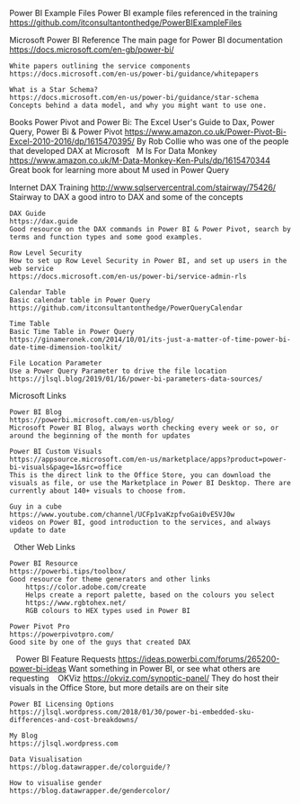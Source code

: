 Power BI Example Files
	Power BI example files referenced in the training
	https://github.com/itconsultantonthedge/PowerBIExampleFiles
	
Microsoft Power BI Reference
	The main page for Power BI documentation
	https://docs.microsoft.com/en-gb/power-bi/

	White papers outlining the service components
	https://docs.microsoft.com/en-us/power-bi/guidance/whitepapers
	
	What is a Star Schema?
	https://docs.microsoft.com/en-us/power-bi/guidance/star-schema
	Concepts behind a data model, and why you might want to use one.

Books
	Power Pivot and Power Bi: The Excel User's Guide to Dax, Power Query, Power Bi & Power Pivot
	https://www.amazon.co.uk/Power-Pivot-Bi-Excel-2010-2016/dp/1615470395/
	By Rob Collie who was one of the people that developed DAX at Microsoft
	 
	M Is For Data Monkey
	https://www.amazon.co.uk/M-Data-Monkey-Ken-Puls/dp/1615470344
	Great book for learning more about M used in Power Query
	
Internet
	DAX Training
	http://www.sqlservercentral.com/stairway/75426/
	Stairway to DAX a good intro to DAX and some of the concepts
	
	DAX Guide
	https://dax.guide
	Good resource on the DAX commands in Power BI & Power Pivot, search by terms and function types and some good examples.
	
	Row Level Security 
	How to set up Row Level Security in Power BI, and set up users in the web service
	https://docs.microsoft.com/en-us/power-bi/service-admin-rls
	
	Calendar Table
	Basic calendar table in Power Query
	https://github.com/itconsultantonthedge/PowerQueryCalendar
	
	Time Table
	Basic Time Table in Power Query
	https://ginameronek.com/2014/10/01/its-just-a-matter-of-time-power-bi-date-time-dimension-toolkit/ 
	
	File Location Parameter
	Use a Power Query Parameter to drive the file location
	https://jlsql.blog/2019/01/16/power-bi-parameters-data-sources/
	
	
Microsoft Links
	
	Power BI Blog
	https://powerbi.microsoft.com/en-us/blog/
	Microsoft Power BI Blog, always worth checking every week or so, or around the beginning of the month for updates
	
	Power BI Custom Visuals
	https://appsource.microsoft.com/en-us/marketplace/apps?product=power-bi-visuals&page=1&src=office
	This is the direct link to the Office Store, you can download the visuals as file, or use the Marketplace in Power BI Desktop. There are currently about 140+ visuals to choose from.
	 
	Guy in a cube
	https://www.youtube.com/channel/UCFp1vaKzpfvoGai0vE5VJ0w
	videos on Power BI, good introduction to the services, and always update to date
 
Other Web Links
	
	Power BI Resource 
	https://powerbi.tips/toolbox/
	Good resource for theme generators and other links
		https://color.adobe.com/create
		Helps create a report palette, based on the colours you select
		https://www.rgbtohex.net/
		RGB colours to HEX types used in Power BI
	
	Power Pivot Pro
	https://powerpivotpro.com/
	Good site by one of the guys that created DAX
  
	Power BI Feature Requests
	https://ideas.powerbi.com/forums/265200-power-bi-ideas
	Want something in Power BI, or see what others are requesting
	  
	OKViz
	https://okviz.com/synoptic-panel/
	They do host their visuals in the Office Store, but more details are on their site
	
	Power BI Licensing Options
	https://jlsql.wordpress.com/2018/01/30/power-bi-embedded-sku-differences-and-cost-breakdowns/
	
	My Blog
	https://jlsql.wordpress.com
	
	Data Visualisation
	https://blog.datawrapper.de/colorguide/?
	
	How to visualise gender
	https://blog.datawrapper.de/gendercolor/

